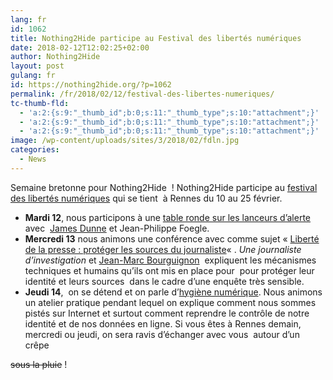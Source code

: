 ```yaml
---
lang: fr 
id: 1062
title: Nothing2Hide participe au Festival des libertés numériques
date: 2018-02-12T12:02:25+02:00
author: Nothing2Hide
layout: post
gulang: fr 
id: https://nothing2hide.org/?p=1062
permalink: /fr/2018/02/12/festival-des-libertes-numeriques/
tc-thumb-fld:
  - 'a:2:{s:9:"_thumb_id";b:0;s:11:"_thumb_type";s:10:"attachment";}'
  - 'a:2:{s:9:"_thumb_id";b:0;s:11:"_thumb_type";s:10:"attachment";}'
  - 'a:2:{s:9:"_thumb_id";b:0;s:11:"_thumb_type";s:10:"attachment";}'
image: /wp-content/uploads/sites/3/2018/02/fdln.jpg
categories:
  - News
---
```

 Semaine bretonne pour Nothing2Hide  ! Nothing2Hide participe au [festival des libertés numériques](https://fdln.insa-rennes.fr/) qui se tient  à Rennes du 10 au 25 février. <!--more-->

  * **Mardi 12**, nous participons à une [table ronde sur les lanceurs d&rsquo;alerte](https://fdln.insa-rennes.fr/decrypter/alerte-a-la-surveillance-echanges-avec-un-lanceur-dalerte/) avec  [James Dunne](https://twitter.com/jamesinparis?lang=fr) et Jean-Philippe Foegle.
  * **Mercredi 13** nous animons une conférence avec comme sujet « [Liberté de la presse : protéger les sources du journaliste](https://fdln.insa-rennes.fr/decrypter/liberte-de-la-presse-proteger-les-sources-du-journaliste/)« . _Une journaliste d&rsquo;investigation_ et [Jean-Marc Bourguignon](https://nothing2hide.org/author/jm/)  expliquent les mécanismes techniques et humains qu&rsquo;ils ont mis en place pour  pour protéger leur identité et leurs sources  dans le cadre d&rsquo;une enquête très sensible.
  * **Jeudi 14**,  on se détend et on parle d&rsquo;[hygiène numérique](https://fdln.insa-rennes.fr/agir/protegez-votre-vie-privee-et-passez-au-libre-ateliers/). Nous animons un atelier pratique pendant lequel on explique comment nous sommes pistés sur Internet et surtout comment reprendre le contrôle de notre identité et de nos données en ligne. Si vous êtes à Rennes demain, mercredi ou jeudi, on sera ravis d&rsquo;échanger avec vous  autour d&rsquo;un crêpe 

<del>sous la pluie</del> !